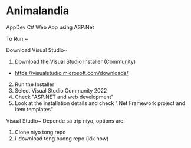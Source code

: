 # Animalandia
 AppDev C# Web App using ASP.Net

To Run ~

Download Visual Studio~
1. Download the Visual Studio Installer (Community)
- https://visualstudio.microsoft.com/downloads/
2. Run the Installer
3. Select Visual Studio Community 2022
4. Check "ASP.NET and web development"
5. Look at the installation details and check ".Net Framework project and item templates"

Visual Studio~
Depende sa trip niyo, options are:
1. Clone niyo tong repo
2. i-download tong buong repo (idk how)
